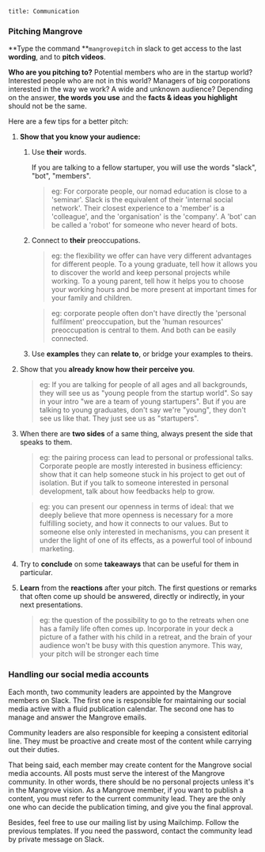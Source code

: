 ```
title: Communication
```

### Pitching Mangrove

**Type the command **`mangrovepitch` in slack to get access to the last **wording**, and to **pitch videos**.

**Who are you pitching to?** Potential members who are in the startup world? Interested people who are not in this world? Managers of big corporations interested in the way we work? A wide and unknown audience? Depending on the answer, **the words you use** and the **facts & ideas you highlight** should not be the same.

Here are a few tips for a better pitch:

1. **Show that you know your audience:**

   1. Use **their** words.

      If you are talking to a fellow startuper, you will use the words "slack", "bot", "members".

      > eg: For corporate people, our nomad education is close to a 'seminar'. Slack is the equivalent of their 'internal social network'. Their closest experience to a 'member' is a 'colleague', and the 'organisation' is the 'company'. A 'bot' can be called a 'robot' for someone who never heard of bots.

   2. Connect to **their** preoccupations.

      > eg: the flexibility we offer can have very different advantages for different people. To a young graduate, tell how it allows you to discover the world and keep personal projects while working. To a young parent, tell how it helps you to choose your working hours and be more present at important times for your family and children.

      > eg: corporate people often don't have directly the 'personal fulfilment' preoccupation, but the 'human resources' preoccupation is central to them. And both can be easily connected.

   3. Use **examples** they can **relate to**, or bridge your examples to theirs.

2. Show that you **already know how their perceive you**.

   > eg: If you are talking for people of all ages and all backgrounds, they will see us as "young people from the startup world". So say in your intro "we are a team of young startupers". But if you are talking to young graduates, don't say we're "young", they don't see us like that. They just see us as "startupers".

3. When there are **two sides** of a same thing, always present the side that speaks to them.

   > eg: the pairing process can lead to personal or professional talks. Corporate people are mostly interested in business efficiency: show that it can help someone stuck in his project to get out of isolation. But if you talk to someone interested in personal development, talk about how feedbacks help to grow.

   > eg: you can present our openness in terms of ideal: that we deeply believe that more openness is necessary for a more fulfilling society, and how it connects to our values. But to someone else only interested in mechanisms, you can present it under the light of one of its effects, as a powerful tool of inbound marketing.

1. Try to **conclude** on some **takeaways** that can be useful for them in particular.

1. **Learn** from the **reactions** after your pitch. The first questions or remarks that often come up should be answered, directly or indirectly, in your next presentations.

   > eg: the question of the possibility to go to the retreats when one has a family life often comes up. Incorporate in your deck a picture of a father with his child in a retreat, and the brain of your audience won't be busy with this question anymore. This way, your pitch will be stronger each time

### Handling our social media accounts

Each month, two community leaders are appointed by the Mangrove members on Slack.
The first one is responsible for maintaining our social media active with a fluid publication calendar. The second one has to manage and answer the Mangrove emails.

Community leaders are also responsible for keeping a consistent editorial line. They must be proactive and create most of the content while carrying out their duties.

That being said, each member may create content for the Mangrove social media accounts. All posts must serve the interest of the Mangrove community. In other words, there should be no personal projects unless it's in the Mangrove vision. As a Mangrove member, if you want to publish a content, you must refer to the current community lead. They are the only one who can decide the publication timing, and give you the final approval.

Besides, feel free to use our mailing list by using Mailchimp. Follow the previous templates. If you need the password, contact the community lead by private message on Slack.
